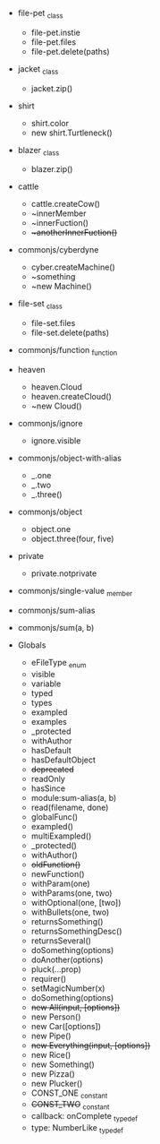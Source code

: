 * file-pet <sub>class</sub>
  * file-pet.instie
  * file-pet.files
  * file-pet.delete(paths)
* jacket <sub>class</sub>
  * jacket.zip()
* shirt
  * shirt.color
  * new shirt.Turtleneck()
* blazer <sub>class</sub>
  * blazer.zip()
* cattle
  * cattle.createCow()
  * ~innerMember
  * \~innerFuction()
  * ~~\~anotherInnerFuction()~~
* commonjs/cyberdyne
  * cyber.createMachine()
  * ~something
  * \~new Machine()
* file-set <sub>class</sub>
  * file-set.files
  * file-set.delete(paths)
* commonjs/function <sub>function</sub>
* heaven
  * heaven.Cloud
  * heaven.createCloud()
  * \~new Cloud()
* commonjs/ignore
  * ignore.visible
* commonjs/object-with-alias
  * _.one
  * _.two
  * _.three()
* commonjs/object
  * object.one
  * object.three(four, five)
* private
  * private.notprivate
* commonjs/single-value <sub>member</sub>
* commonjs/sum-alias
* commonjs/sum(a, b)

* Globals
  * eFileType <sub>enum</sub>
  * visible
  * variable
  * typed
  * types
  * exampled
  * examples
  * _protected
  * withAuthor
  * hasDefault
  * hasDefaultObject
  * ~~deprecated~~
  * readOnly
  * hasSince
  * module:sum-alias(a, b)
  * read(filename, done)
  * globalFunc()
  * exampled()
  * multiExampled()
  * _protected()
  * withAuthor()
  * ~~oldFunction()~~
  * newFunction()
  * withParam(one)
  * withParams(one, two)
  * withOptional(one, [two])
  * withBullets(one, two)
  * returnsSomething()
  * returnsSomethingDesc()
  * returnsSeveral()
  * doSomething(options)
  * doAnother(options)
  * pluck(...prop)
  * requirer()
  * setMagicNumber(x)
  * doSomething(options)
  * ~~new All(input, [options])~~
  * new Person()
  * new Car([options])
  * new Pipe()
  * ~~new Everything(input, [options])~~
  * new Rice()
  * new Something()
  * new Pizza()
  * new Plucker()
  * CONST_ONE <sub>constant</sub>
  * ~~CONST_TWO~~ <sub>constant</sub>
  * callback: onComplete <sub>typedef</sub>
  * type: NumberLike <sub>typedef</sub>
